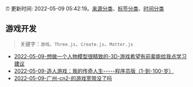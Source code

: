 :alarm_clock: 更新时间: 2022-05-09 05:42:19。[来源分类](../README.md)、[标签分类](../TAGS.md)、[时间分类](../TIMELINE.md)

## 游戏开发


> 关键字：`游戏`、`Three.js`、`Create.js`、`Matter.js`



- [2022-05-09-想做一个人物模型很精致的-3D-游戏希望有前辈能给我点学习建议](https://www.v2ex.com/t/851711) 
- [2022-05-09-造人游戏：我的传奇人生-----程序员版（1-到-100-岁）](https://www.v2ex.com/t/851681) 
- [2022-05-09-广州-cn2-的游戏宽带没了吗](https://www.v2ex.com/t/851679) 